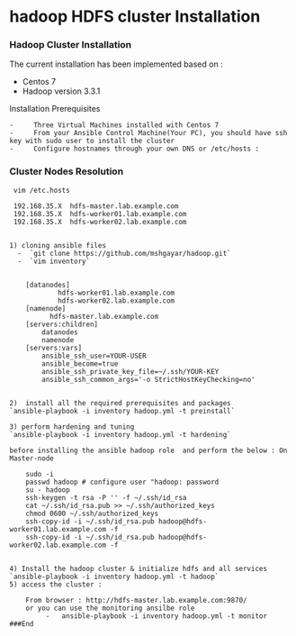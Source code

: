 # hadoop HDFS cluster Installation
### Hadoop Cluster Installation
The current installation has been implemented based on :

   -	Centos 7
   -	Hadoop version 3.3.1

Installation Prerequisites

	-     Three Virtual Machines installed with Centos 7
	-     From your Ansible Control Machine(Your PC), you should have ssh key with sudo user to install the cluster
	-     Configure hostnames through your own DNS or /etc/hosts :

### Cluster Nodes Resolution 

`  vim /etc.hosts   `

     192.168.35.X  hdfs-master.lab.example.com 
     192.168.35.X  hdfs-worker01.lab.example.com
     192.168.35.X  hdfs-worker02.lab.example.com   
```

1) cloning ansible files
  -	 `git clone https://github.com/mshgayar/hadoop.git`
  -	 `vim inventory`
 

    [datanodes]
            hdfs-worker01.lab.example.com 
            hdfs-worker02.lab.example.com
    [namenode]
          hdfs-master.lab.example.com
    [servers:children]
    	datanodes
    	namenode
    [servers:vars]
    	ansible_ssh_user=YOUR-USER
    	ansible_become=true
    	ansible_ssh_private_key_file=~/.ssh/YOUR-KEY
    	ansible_ssh_common_args='-o StrictHostKeyChecking=no'
 

2)  install all the required prerequisites and packages
`ansible-playbook -i inventory hadoop.yml -t preinstall`

3) perform hardening and tuning
`ansible-playbook -i inventory hadoop.yml -t hardening`

before installing the ansible hadoop role  and perform the below : On Master-node

    sudo -i
    passwd hadoop # configure user "hadoop: password
    su - hadoop
    ssh-keygen -t rsa -P '' -f ~/.ssh/id_rsa
    cat ~/.ssh/id_rsa.pub >> ~/.ssh/authorized_keys
    chmod 0600 ~/.ssh/authorized_keys
    ssh-copy-id -i ~/.ssh/id_rsa.pub hadoop@hdfs-worker01.lab.example.com -f
    ssh-copy-id -i ~/.ssh/id_rsa.pub hadoop@hdfs-worker02.lab.example.com -f
	

4) Install the hadoop cluster & initialize hdfs and all services
`ansible-playbook -i inventory hadoop.yml -t hadoop`
5) access the cluster : 

    From browser : http://hdfs-master.lab.example.com:9870/
    or you can use the monitoring ansilbe role
         -   ansible-playbook -i inventory hadoop.yml -t monitor
###End
